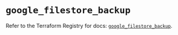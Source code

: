 # `google_filestore_backup`

Refer to the Terraform Registry for docs: [`google_filestore_backup`](https://registry.terraform.io/providers/hashicorp/google-beta/6.10.0/docs/resources/google_filestore_backup).
